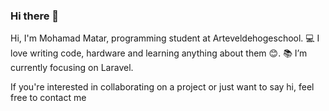 ### Hi there 👋
Hi, I'm Mohamad Matar, programming student at Arteveldehogeschool.
💻 I love writing code, hardware and learning anything about them 😊.
📚 I’m currently focusing on Laravel.


If you're interested in collaborating on a project or just want to say hi, feel free to contact me
